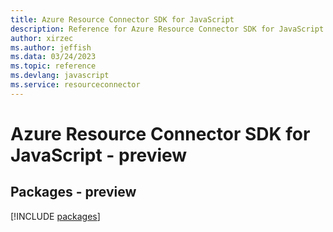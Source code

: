 ```yaml
---
title: Azure Resource Connector SDK for JavaScript
description: Reference for Azure Resource Connector SDK for JavaScript
author: xirzec
ms.author: jeffish
ms.data: 03/24/2023
ms.topic: reference
ms.devlang: javascript
ms.service: resourceconnector
---
```

# Azure Resource Connector SDK for JavaScript - preview
## Packages - preview
[!INCLUDE [packages](resource-connector-index.md)]